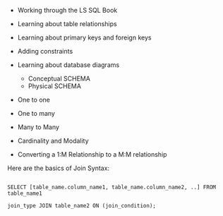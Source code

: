 - Working through the LS SQL Book
- Learning about table relationships
- Learning about primary keys and foreign keys
- Adding constraints
- Learning about database diagrams
  - Conceptual SCHEMA
  - Physical SCHEMA

- One to one
- One to many
- Many to Many

- Cardinality and Modality

- Converting a 1:M Relationship to a M:M relationship

Here are the basics of Join Syntax:

```

SELECT [table_name.column_name1, table_name.column_name2, ..] FROM table_name1

join_type JOIN table_name2 ON (join_condition);

```
